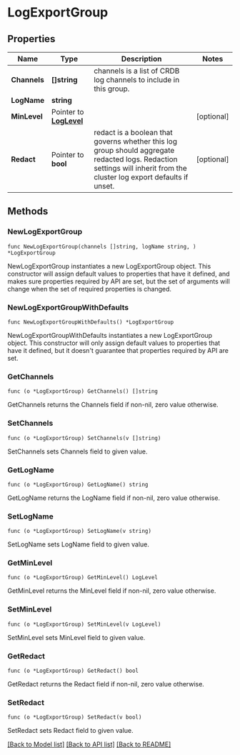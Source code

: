 # LogExportGroup

## Properties

Name | Type | Description | Notes
------------ | ------------- | ------------- | -------------
**Channels** | **[]string** | channels is a list of CRDB log channels to include in this group. | 
**LogName** | **string** |  | 
**MinLevel** | Pointer to [**LogLevel**](LogLevel.md) |  | [optional] 
**Redact** | Pointer to **bool** | redact is a boolean that governs whether this log group should aggregate redacted logs. Redaction settings will inherit from the cluster log export defaults if unset. | [optional] 

## Methods

### NewLogExportGroup

`func NewLogExportGroup(channels []string, logName string, ) *LogExportGroup`

NewLogExportGroup instantiates a new LogExportGroup object.
This constructor will assign default values to properties that have it defined,
and makes sure properties required by API are set, but the set of arguments
will change when the set of required properties is changed.

### NewLogExportGroupWithDefaults

`func NewLogExportGroupWithDefaults() *LogExportGroup`

NewLogExportGroupWithDefaults instantiates a new LogExportGroup object.
This constructor will only assign default values to properties that have it defined,
but it doesn't guarantee that properties required by API are set.

### GetChannels

`func (o *LogExportGroup) GetChannels() []string`

GetChannels returns the Channels field if non-nil, zero value otherwise.

### SetChannels

`func (o *LogExportGroup) SetChannels(v []string)`

SetChannels sets Channels field to given value.

### GetLogName

`func (o *LogExportGroup) GetLogName() string`

GetLogName returns the LogName field if non-nil, zero value otherwise.

### SetLogName

`func (o *LogExportGroup) SetLogName(v string)`

SetLogName sets LogName field to given value.

### GetMinLevel

`func (o *LogExportGroup) GetMinLevel() LogLevel`

GetMinLevel returns the MinLevel field if non-nil, zero value otherwise.

### SetMinLevel

`func (o *LogExportGroup) SetMinLevel(v LogLevel)`

SetMinLevel sets MinLevel field to given value.

### GetRedact

`func (o *LogExportGroup) GetRedact() bool`

GetRedact returns the Redact field if non-nil, zero value otherwise.

### SetRedact

`func (o *LogExportGroup) SetRedact(v bool)`

SetRedact sets Redact field to given value.


[[Back to Model list]](../README.md#documentation-for-models) [[Back to API list]](../README.md#documentation-for-api-endpoints) [[Back to README]](../README.md)


